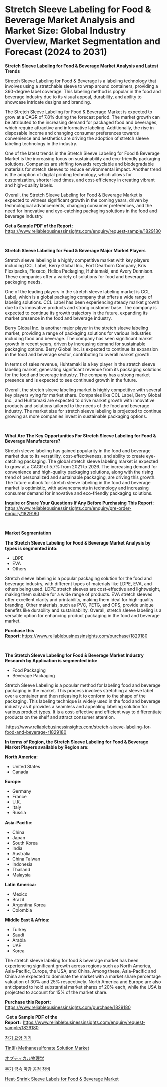 <p><h1>Stretch Sleeve Labeling for Food & Beverage Market Analysis and Market Size: Global Industry Overview, Market Segmentation and Forecast (2024 to 2031)</h1></p><p><strong>Stretch Sleeve Labeling for Food & Beverage Market Analysis and Latest Trends</strong></p>
<p><p>Stretch Sleeve Labeling for Food & Beverage is a labeling technology that involves using a stretchable sleeve to wrap around containers, providing a 360-degree label coverage. This labeling method is popular in the food and beverage industry due to its visual appeal, durability, and ability to showcase intricate designs and branding.</p><p>The Stretch Sleeve Labeling for Food & Beverage Market is expected to grow at a CAGR of 7.8% during the forecast period. The market growth can be attributed to the increasing demand for packaged food and beverages, which require attractive and informative labeling. Additionally, the rise in disposable income and changing consumer preferences towards convenience and aesthetics are driving the adoption of stretch sleeve labeling technology in the industry.</p><p>One of the latest trends in the Stretch Sleeve Labeling for Food & Beverage Market is the increasing focus on sustainability and eco-friendly packaging solutions. Companies are shifting towards recyclable and biodegradable materials for stretch sleeves to reduce environmental impact. Another trend is the adoption of digital printing technology, which allows for customization, shorter lead times, and cost-efficiency in creating vibrant and high-quality labels.</p><p>Overall, the Stretch Sleeve Labeling for Food & Beverage Market is expected to witness significant growth in the coming years, driven by technological advancements, changing consumer preferences, and the need for innovative and eye-catching packaging solutions in the food and beverage industry.</p></p>
<p><strong>Get a Sample PDF of the Report:&nbsp;</strong> <a href="https://www.reliablebusinessinsights.com/enquiry/request-sample/1829180">https://www.reliablebusinessinsights.com/enquiry/request-sample/1829180</a></p>
<p>&nbsp;</p>
<p><strong>Stretch Sleeve Labeling for Food & Beverage Major Market Players</strong></p>
<p><p>Stretch sleeve labeling is a highly competitive market with key players including CCL Label, Berry Global Inc., Fort Dearborn Company, Kris Flexipacks, Flexaco, Helios Packaging, Huhtamaki, and Avery Dennison. These companies offer a variety of solutions for food and beverage packaging needs.</p><p>One of the leading players in the stretch sleeve labeling market is CCL Label, which is a global packaging company that offers a wide range of labeling solutions. CCL Label has been experiencing steady market growth due to its innovative products and strong customer base. The company is expected to continue its growth trajectory in the future, expanding its market presence in the food and beverage industry.</p><p>Berry Global Inc. is another major player in the stretch sleeve labeling market, providing a range of packaging solutions for various industries including food and beverage. The company has seen significant market growth in recent years, driven by increasing demand for sustainable packaging options. Berry Global Inc. is expected to continue its expansion in the food and beverage sector, contributing to overall market growth.</p><p>In terms of sales revenue, Huhtamaki is a key player in the stretch sleeve labeling market, generating significant revenue from its packaging solutions for the food and beverage industry. The company has a strong market presence and is expected to see continued growth in the future.</p><p>Overall, the stretch sleeve labeling market is highly competitive with several key players vying for market share. Companies like CCL Label, Berry Global Inc., and Huhtamaki are expected to drive market growth with innovative products and solutions tailored to the needs of the food and beverage industry. The market size for stretch sleeve labeling is projected to continue growing as more companies invest in sustainable packaging options.</p></p>
<p>&nbsp;</p>
<p><strong>What Are The Key Opportunities For Stretch Sleeve Labeling for Food & Beverage Manufacturers?</strong></p>
<p><p>Stretch sleeve labeling has gained popularity in the food and beverage market due to its versatility, cost-effectiveness, and ability to create eye-catching packaging. The global stretch sleeve labeling market is expected to grow at a CAGR of 5.7% from 2021 to 2026. The increasing demand for convenience and high-quality packaging solutions, along with the rising trend of personalized and sustainable packaging, are driving this growth. The future outlook for stretch sleeve labeling in the food and beverage market is optimistic, with advancements in technology and increasing consumer demand for innovative and eco-friendly packaging solutions.</p></p>
<p><strong>Inquire or Share Your Questions If Any Before Purchasing This Report:</strong> <a href="https://www.reliablebusinessinsights.com/enquiry/pre-order-enquiry/1829180">https://www.reliablebusinessinsights.com/enquiry/pre-order-enquiry/1829180</a></p>
<p>&nbsp;</p>
<p><strong>Market Segmentation</strong></p>
<p><strong>The Stretch Sleeve Labeling for Food & Beverage Market Analysis by types is segmented into:</strong></p>
<p><ul><li>LDPE</li><li>EVA</li><li>Others</li></ul></p>
<p><p>Stretch sleeve labeling is a popular packaging solution for the food and beverage industry, with different types of materials like LDPE, EVA, and others being used. LDPE stretch sleeves are cost-effective and lightweight, making them suitable for a wide range of products. EVA stretch sleeves offer excellent clarity and printability, making them ideal for high-quality branding. Other materials, such as PVC, PETG, and OPS, provide unique benefits like durability and sustainability. Overall, stretch sleeve labeling is a versatile option for enhancing product packaging in the food and beverage market.</p></p>
<p><strong>Purchase this Report:&nbsp;</strong><a href="https://www.reliablebusinessinsights.com/purchase/1829180">https://www.reliablebusinessinsights.com/purchase/1829180</a></p>
<p>&nbsp;</p>
<p><strong>The Stretch Sleeve Labeling for Food & Beverage Market Industry Research by Application is segmented into:</strong></p>
<p><ul><li>Food Packaging</li><li>Beverage Packaging</li></ul></p>
<p><p>Stretch Sleeve Labeling is a popular method for labeling food and beverage packaging in the market. This process involves stretching a sleeve label over a container and then releasing it to conform to the shape of the packaging. This labeling technique is widely used in the food and beverage industry as it provides a seamless and appealing labeling solution for various product types. It is a cost-effective and efficient way to differentiate products on the shelf and attract consumer attention.</p></p>
<p><a href="https://www.reliablebusinessinsights.com/stretch-sleeve-labeling-for-food-and-beverage-r1829180">&nbsp;https://www.reliablebusinessinsights.com/stretch-sleeve-labeling-for-food-and-beverage-r1829180</a></p>
<p><strong>In terms of Region, the Stretch Sleeve Labeling for Food & Beverage Market Players available by Region are:</strong></p>
<p>
    <p> <strong> North America: </strong>
        <ul>
            <li>United States</li>
            <li>Canada</li>
        </ul>
        </p> 
    <p> <strong> Europe: </strong>
        <ul>
            <li>Germany</li>
            <li>France</li>
            <li>U.K.</li>
            <li>Italy</li>
            <li>Russia</li>
        </ul>
        </p> 
    <p> <strong> Asia-Pacific: </strong>
        <ul>
            <li>China</li>
            <li>Japan</li>
            <li>South Korea</li>
            <li>India</li>
            <li>Australia</li>
            <li>China Taiwan</li>
            <li>Indonesia</li>
            <li>Thailand</li>
            <li>Malaysia</li>
        </ul>
        </p> 
    <p> <strong> Latin America: </strong>
        <ul>
            <li>Mexico</li>
            <li>Brazil</li>
            <li>Argentina Korea</li>
            <li>Colombia</li>
        </ul>
        </p> 
    <p> <strong> Middle East & Africa: </strong>
        <ul>
            <li>Turkey</li>
            <li>Saudi</li>
            <li>Arabia</li>
            <li>UAE</li>
            <li>Korea</li>
        </ul>
    </p>
    </p>
<p><p>The stretch sleeve labeling for food & beverage market has been experiencing significant growth across regions such as North America, Asia-Pacific, Europe, the USA, and China. Among these, Asia-Pacific and China are expected to dominate the market with a market share percentage valuation of 30% and 25% respectively. North America and Europe are also anticipated to hold substantial market shares of 20% each, while the USA is projected to account for 15% of the market share.</p></p>
<p><strong>Purchase this Report: </strong><a href="https://www.reliablebusinessinsights.com/purchase/1829180">https://www.reliablebusinessinsights.com/purchase/1829180</a></p>
<p>&nbsp;<strong>Get a Sample PDF of the Report:&nbsp;&nbsp;</strong><a href="https://www.reliablebusinessinsights.com/enquiry/request-sample/1829180">https://www.reliablebusinessinsights.com/enquiry/request-sample/1829180</a></p>
<p><strong></strong></p>
<p><p><a href="https://github.com/romeshmittrochakma11/Market-Research-Report-List-1/blob/main/3480093104940.md">장기 요양 기기</a></p><p><a href="https://github.com/brentleyjimmiealvaradoz4l1rea/Market-Research-Report-List-2/blob/main/tinii-methanesulfonate-solution-market.md">Tin(II) Methanesulfonate Solution Market</a></p><p><a href="https://github.com/Alenaieme/Market-Research-Report-List-1/blob/main/1298192110171.md">オプティカル物理学</a></p><p><a href="https://github.com/langcat852024/Market-Research-Report-List-1/blob/main/8098868104941.md">무기 금속 마감 공정 장비</a></p><p><a href="https://github.com/Angelnienowdseej3e45z3p8c/Market-Research-Report-List-2/blob/main/heat-shrink-sleeve-labels-for-food-beverage-market.md">Heat-Shrink Sleeve Labels for Food & Beverage Market</a></p></p>